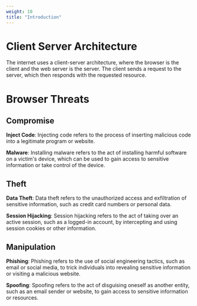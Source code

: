 ```yaml
---
weight: 10
title: "Introduction"
---
```


# Client Server Architecture

The internet uses a client-server architecture, where the browser is the client and the web server is the server. The client sends a request to the server, which then responds with the requested resource.


# Browser Threats

## Compromise

**Inject Code**:
Injecting code refers to the process of inserting malicious code into a legitimate program or website.

**Malware**:
Installing malware refers to the act of installing harmful software on a victim's device, which can be used to gain access to sensitive information or take control of the device.

## Theft

**Data Theft**:
Data theft refers to the unauthorized access and exfiltration of sensitive information, such as credit card numbers or personal data.

**Session Hijacking**:
Session hijacking refers to the act of taking over an active session, such as a logged-in account, by intercepting and using session cookies or other information.

## Manipulation

**Phishing**:
Phishing refers to the use of social engineering tactics, such as email or social media, to trick individuals into revealing sensitive information or visiting a malicious website.

**Spoofing**:
Spoofing refers to the act of disguising oneself as another entity, such as an email sender or website, to gain access to sensitive information or resources.
